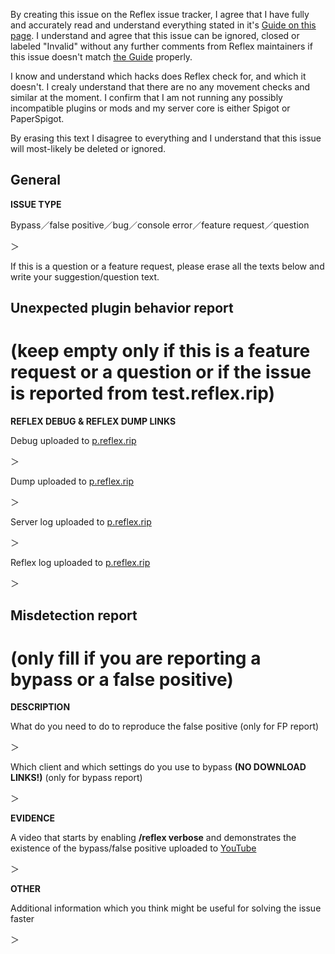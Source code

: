 By creating this issue on the Reflex issue tracker, I agree that I have fully and accurately read and understand everything stated in it's [Guide on this page](https://github.com/MeGysssTaa/ReflexIssueTracker/blob/master/GUIDE.md). I understand and agree that this issue can be ignored, closed or labeled "Invalid" without any further comments from Reflex maintainers if this issue doesn't match [the Guide](https://github.com/MeGysssTaa/ReflexIssueTracker/blob/master/GUIDE.md) properly.

I know and understand which hacks does Reflex check for, and which it doesn't. I crealy understand that there are no any movement checks and similar at the moment. I confirm that I am not running any possibly incompatible plugins or mods and my server core is either Spigot or PaperSpigot.

By erasing this text I disagree to everything and I understand that this issue will most-likely be deleted or ignored.

## General
**ISSUE TYPE**

Bypass／false positive／bug／console error／feature request／question

＞ 



If this is a question or a feature request, please erase all the texts below and write your suggestion/question text.


## Unexpected plugin behavior report
# (keep empty only if this is a feature request or a question or if the issue is reported from test.reflex.rip)
**REFLEX DEBUG & REFLEX DUMP LINKS**

Debug uploaded to [p.reflex.rip](https://p.reflex.rip)

＞



Dump uploaded to [p.reflex.rip](https://p.reflex.rip)

＞ 



Server log uploaded to [p.reflex.rip](https://p.reflex.rip)

＞ 



Reflex log uploaded to [p.reflex.rip](https://p.reflex.rip)

＞ 



## Misdetection report
# (only fill if you are reporting a bypass or a false positive)
**DESCRIPTION**

What do you need to do to reproduce the false positive (only for FP report) 

＞ 



Which client and which settings do you use to bypass **(NO DOWNLOAD LINKS!)** (only for bypass report) 

＞ 



**EVIDENCE**

A video that starts by enabling **/reflex verbose** and demonstrates the existence of the bypass/false positive uploaded to [YouTube](https://youtube.com) 

＞ 



**OTHER**

Additional information which you think might be useful for solving the issue faster

＞ 
